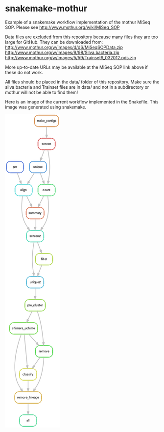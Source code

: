 # snakemake-mothur

Example of a snakemake workflow implementation of the mothur MiSeq SOP.
Please see http://www.mothur.org/wiki/MiSeq_SOP

Data files are excluded from this repository because many files they are too large for GitHub.
They can be downloaded from: 
  http://www.mothur.org/w/images/d/d6/MiSeqSOPData.zip
  http://www.mothur.org/w/images/9/98/Silva.bacteria.zip
  http://www.mothur.org/w/images/5/59/Trainset9_032012.pds.zip
  
More up-to-date URLs may be available at the MiSeq SOP link above if these do not work.
  
All files should be placed in the data/ folder of this repository. 
Make sure the silva.bacteria and Trainset files are in data/ and not in a subdirectory or mothur will not be able to find them!

Here is an image of the current workflow implemented in the Snakefile. This image was generated using snakemake.

![muthur workflow](dag.final.png?raw=true "Mothur Workflow")
